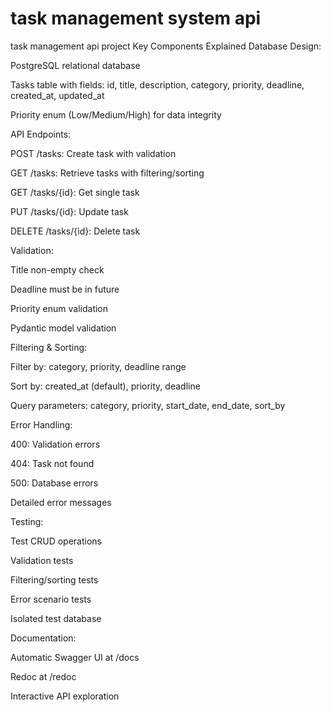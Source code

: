# task management system api
task management api project
Key Components Explained
Database Design:

PostgreSQL relational database

Tasks table with fields: id, title, description, category, priority, deadline, created_at, updated_at

Priority enum (Low/Medium/High) for data integrity

API Endpoints:

POST /tasks: Create task with validation

GET /tasks: Retrieve tasks with filtering/sorting

GET /tasks/{id}: Get single task

PUT /tasks/{id}: Update task

DELETE /tasks/{id}: Delete task

Validation:

Title non-empty check

Deadline must be in future

Priority enum validation

Pydantic model validation

Filtering & Sorting:

Filter by: category, priority, deadline range

Sort by: created_at (default), priority, deadline

Query parameters: category, priority, start_date, end_date, sort_by

Error Handling:

400: Validation errors

404: Task not found

500: Database errors

Detailed error messages

Testing:

Test CRUD operations

Validation tests

Filtering/sorting tests

Error scenario tests

Isolated test database

Documentation:

Automatic Swagger UI at /docs

Redoc at /redoc

Interactive API exploration
